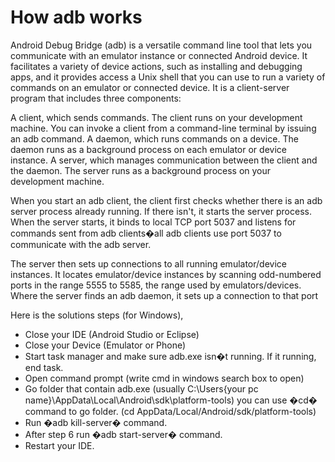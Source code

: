 # How adb works #

Android Debug Bridge (adb) is a versatile command line tool that lets you communicate with an emulator instance or connected Android device. It facilitates a variety of device actions, such as installing and debugging apps, and it provides access a Unix shell that you can use to run a variety of commands on an emulator or connected device. It is a client-server program that includes three components:

A client, which sends commands. The client runs on your development machine. You can invoke a client from a command-line terminal by issuing an adb command.
A daemon, which runs commands on a device. The daemon runs as a background process on each emulator or device instance.
A server, which manages communication between the client and the daemon. The server runs as a background process on your development machine.


When you start an adb client, the client first checks whether there is an adb server process already running. If there isn't, it starts the server process. When the server starts, it binds to local TCP port 5037 and listens for commands sent from adb clients�all adb clients use port 5037 to communicate with the adb server.

The server then sets up connections to all running emulator/device instances. It locates emulator/device instances by scanning odd-numbered ports in the range 5555 to 5585, the range used by emulators/devices. Where the server finds an adb daemon, it sets up a connection to that port



Here is the solutions steps (for Windows),

* Close your IDE (Android Studio or Eclipse)
* Close your Device (Emulator or Phone)
* Start task manager and make sure adb.exe isn�t running. If it running, end task.
* Open command prompt (write cmd in windows search box to open)
* Go folder that contain adb.exe (usually C:\Users\{your pc name}\AppData\Local\Android\sdk\platform-tools) you can use �cd� command to go folder. (cd AppData/Local/Android/sdk/platform-tools)
* Run �adb kill-server� command.
* After step 6 run �adb start-server� command.
* Restart your IDE.

